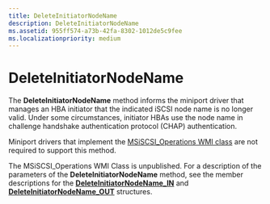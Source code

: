 ```yaml
---
title: DeleteInitiatorNodeName
description: DeleteInitiatorNodeName
ms.assetid: 955ff574-a73b-42fa-8302-1012de5c9fee
ms.localizationpriority: medium
---
```


# DeleteInitiatorNodeName


The **DeleteInitiatorNodeName** method informs the miniport driver that manages an HBA initiator that the indicated iSCSI node name is no longer valid. Under some circumstances, initiator HBAs use the node name in challenge handshake authentication protocol (CHAP) authentication.

Miniport drivers that implement the [MSiSCSI\_Operations WMI class](msiscsi-operations-wmi-class.md) are not required to support this method.

The MSiSCSI\_Operations WMI Class is unpublished. For a description of the parameters of the **DeleteInitiatorNodeName** method, see the member descriptions for the [**DeleteInitiatorNodeName\_IN**](https://msdn.microsoft.com/library/windows/hardware/ff552505) and [**DeleteInitiatorNodeName\_OUT**](https://msdn.microsoft.com/library/windows/hardware/ff552506) structures.

 

 





